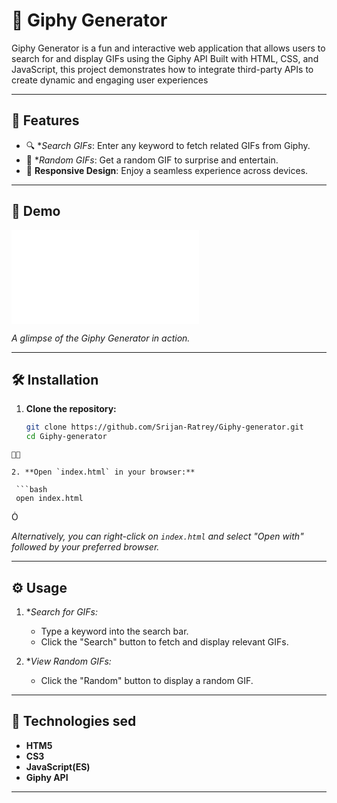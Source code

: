 # 🎉 Giphy Generator
Giphy Generator is a fun and interactive web application that allows users to search for and display GIFs using the Giphy API Built with HTML, CSS, and JavaScript, this project demonstrates how to integrate third-party APIs to create dynamic and engaging user experiences 

---

## 🚀 Features

- 🔍 **Search GIFs*: Enter any keyword to fetch related GIFs from Giphy.
- 🎲 **Random GIFs*: Get a random GIF to surprise and entertain.
- 🎨 **Responsive Design**: Enjoy a seamless experience across devices.

---

## 📸 Demo

![Demo](demo.gf)

*A glimpse of the Giphy Generator in action.*

---

## 🛠️ Installation

1. **Clone the repository:**

   ```bash
   git clone https://github.com/Srijan-Ratrey/Giphy-generator.git
   cd Giphy-generator
  ```


2. **Open `index.html` in your browser:**

   ```bash
   open index.html
  ```


   *Alternatively, you can right-click on `index.html` and select "Open with" followed by your preferred browser.*

---

## ⚙️ Usage

1. **Search for GIFs:*
   - Type a keyword into the search bar.
   - Click the "Search" button to fetch and display relevant GIFs.

2. **View Random GIFs:*
   - Click the "Random" button to display a random GIF.

---

## 🔧 Technologies sed

- **HTM5**
- **CS3**
- **JavaScript(ES)**
- **Giphy API**

---
